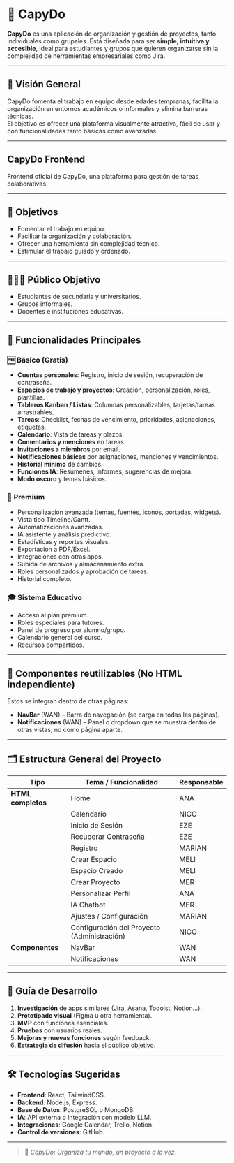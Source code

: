 # 📌 CapyDo

**CapyDo** es una aplicación de organización y gestión de proyectos, tanto individuales como grupales. Está diseñada para ser **simple, intuitiva y accesible**, ideal para estudiantes y grupos que quieren organizarse sin la complejidad de herramientas empresariales como Jira.

---

## 👀 Visión General
CapyDo fomenta el trabajo en equipo desde edades tempranas, facilita la organización en entornos académicos o informales y elimina barreras técnicas.  
El objetivo es ofrecer una plataforma visualmente atractiva, fácil de usar y con funcionalidades tanto básicas como avanzadas.

---

## CapyDo Frontend  

Frontend oficial de CapyDo, una plataforma para gestión de tareas colaborativas.  

---

## 🎯 Objetivos
- Fomentar el trabajo en equipo.
- Facilitar la organización y colaboración.
- Ofrecer una herramienta sin complejidad técnica.
- Estimular el trabajo guiado y ordenado.

---

## 🧑‍🤝‍🧑 Público Objetivo
- Estudiantes de secundaria y universitarios.
- Grupos informales.
- Docentes e instituciones educativas.

---

## 🚀 Funcionalidades Principales

### 🆓 Básico (Gratis)
- **Cuentas personales**: Registro, inicio de sesión, recuperación de contraseña.
- **Espacios de trabajo y proyectos**: Creación, personalización, roles, plantillas.
- **Tableros Kanban / Listas**: Columnas personalizables, tarjetas/tareas arrastrables.
- **Tareas**: Checklist, fechas de vencimiento, prioridades, asignaciones, etiquetas.
- **Calendario**: Vista de tareas y plazos.
- **Comentarios y menciones** en tareas.
- **Invitaciones a miembros** por email.
- **Notificaciones básicas** por asignaciones, menciones y vencimientos.
- **Historial mínimo** de cambios.
- **Funciones IA**: Resúmenes, informes, sugerencias de mejora.
- **Modo oscuro** y temas básicos.

### 💎 Premium
- Personalización avanzada (temas, fuentes, iconos, portadas, widgets).
- Vista tipo Timeline/Gantt.
- Automatizaciones avanzadas.
- IA asistente y análisis predictivo.
- Estadísticas y reportes visuales.
- Exportación a PDF/Excel.
- Integraciones con otras apps.
- Subida de archivos y almacenamiento extra.
- Roles personalizados y aprobación de tareas.
- Historial completo.

### 🎓 Sistema Educativo
- Acceso al plan premium.
- Roles especiales para tutores.
- Panel de progreso por alumno/grupo.
- Calendario general del curso.
- Recursos compartidos.

---

## 🧩 Componentes reutilizables (No HTML independiente)
Estos se integran dentro de otras páginas:

- **NavBar** (WAN) – Barra de navegación (se carga en todas las páginas).
- **Notificaciones** (WAN) – Panel o dropdown que se muestra dentro de otras vistas, no como página aparte.

---

## 🗂 Estructura General del Proyecto

| Tipo             | Tema / Funcionalidad                       | Responsable |
|------------------|---------------------------------------------|-------------|
| **HTML completos** | Home                                        | ANA         |
|                  | Calendario                                  | NICO        |
|                  | Inicio de Sesión                            | EZE         |
|                  | Recuperar Contraseña                        | EZE         |
|                  | Registro                                    | MARIAN      |
|                  | Crear Espacio                               | MELI        |
|                  | Espacio Creado                              | MELI        |
|                  | Crear Proyecto                              | MER         |
|                  | Personalizar Perfil                         | ANA         |
|                  | IA Chatbot                                  | MER         |
|                  | Ajustes / Configuración                     | MARIAN      |
|                  | Configuración del Proyecto (Administración) | NICO        |
| **Componentes**   | NavBar                                      | WAN         |
|                  | Notificaciones                              | WAN         |

---

## 📅 Guía de Desarrollo
1. **Investigación** de apps similares (Jira, Asana, Todoist, Notion...).
2. **Prototipado visual** (Figma u otra herramienta).
3. **MVP** con funciones esenciales.
4. **Pruebas** con usuarios reales.
5. **Mejoras y nuevas funciones** según feedback.
6. **Estrategia de difusión** hacia el público objetivo.

---

## 🛠 Tecnologías Sugeridas
- **Frontend**: React, TailwindCSS.
- **Backend**: Node.js, Express.
- **Base de Datos**: PostgreSQL o MongoDB.
- **IA**: API externa o integración con modelo LLM.
- **Integraciones**: Google Calendar, Trello, Notion.
- **Control de versiones**: GitHub.

---

> 🐹 *CapyDo: Organiza tu mundo, un proyecto a la vez.*
